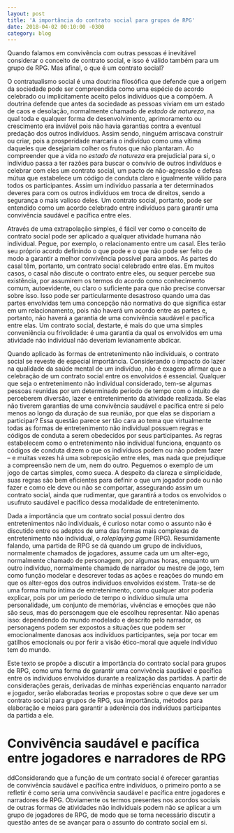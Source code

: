 ```yaml
---
layout: post
title: 'A importância do contrato social para grupos de RPG'
date: 2018-04-02 00:10:00 -0300
category: blog
---
```

Quando falamos em convivência com outras pessoas é inevitável considerar o conceito de contrato social, e isso é válido também para um grupo de RPG. Mas afinal, o que é um contrato social?

<!--more-->

O contratualismo social é uma doutrina filosófica que defende que a origem da sociedade pode ser compreendida como uma espécie de acordo celebrado ou implicitamente aceito pelos indivíduos que a compõem. A doutrina defende que antes da sociedade as pessoas viviam em um estado de caos e desolação, normalmente chamado de _estado de natureza_, na qual toda e qualquer forma de desenvolvimento, aprimoramento ou crescimento era inviável pois não havia garantias contra a eventual predação dos outros indivíduos. Assim sendo, ninguém arriscava construir ou criar, pois a prosperidade marcaria o indivíduo como uma vítima daqueles que desejariam colher os frutos que não plantaram. Ao compreender que a vida no _estado de natureza_ era prejudicial para si, o indivíduo passa a ter razões para buscar o convívio de outros indivíduos e celebrar com eles um contrato social, um pacto de não-agressão e defesa mútua que estabelece um código de conduta claro e igualmente válido para todos os participantes. Assim um indivíduo passaria a ter determinados deveres para com os outros indivíduos em troca de direitos, sendo a segurança o mais valioso deles. Um contrato social, portanto, pode ser entendido como um acordo celebrado entre indivíduos para garantir uma convivência saudável e pacífica entre eles.

Através de uma extrapolação simples, é fácil ver como o conceito de contrato social pode ser aplicado a qualquer atividade humana não individual. Pegue, por exemplo, o relacionamento entre um casal. Eles terão seu próprio acordo definindo o que pode e o que não pode ser feito de modo a garantir a melhor convivência possível para ambos. As partes do casal têm, portanto, um contrato social celebrado entre elas. Em muitos casos, o casal não discute o contrato entre eles, ou sequer percebe sua existência, por assumirem os termos do acordo como conhecimento comum, autoevidente, ou claro o suficiente para que não precise conversar sobre isso. Isso pode ser particularmente desastroso quando uma das partes envolvidas tem uma concepção não normativa do que significa estar em um relacionamento, pois não haverá um acordo entre as partes e, portanto, não haverá a garantia de uma convivência saudável e pacífica entre elas. Um contrato social, destarte, é mais do que uma simples conveniência ou frivolidade: é uma garantia da qual os envolvidos em uma atividade não individual não deveriam levianamente abdicar.

Quando aplicado às formas de entretenimento não individuais, o contrato social se reveste de especial importância. Considerando o impacto do lazer na qualidade da saúde mental de um indivíduo, não é exagero afirmar que a celebração de um contrato social entre os envolvidos é essencial. Qualquer que seja o entretenimento não individual considerado, tem-se algumas pessoas reunidas por um determinado período de tempo com o intuito de perceberem diversão, lazer e entretenimento da atividade realizada. Se elas não tiverem garantias de uma convivência saudável e pacífica entre si pelo menos ao longo da duração de sua reunião, por que elas se disporiam a participar? Essa questão parece ser tão cara ao tema que virtualmente todas as formas de entretenimento não individual possuem regras e códigos de conduta a serem obedecidos por seus participantes. As regras estabelecem como o entretenimento não individual funciona, enquanto os códigos de conduta dizem o que os indivíduos podem ou não podem fazer – e muitas vezes há uma sobreposição entre eles, mas nada que prejudique a compreensão nem de um, nem do outro. Peguemos o exemplo de um jogo de cartas simples, como sueca. A despeito da clareza e simplicidade, suas regras são bem eficientes para definir o que um jogador pode ou não fazer e como ele deve ou não se comportar, assegurando assim um contrato social, ainda que rudimentar, que garantirá a todos os envolvidos o usufruto saudável e pacífico dessa modalidade de entretenimento.

Dada a importância que um contrato social possui dentro dos entretenimentos não individuais, é curioso notar como o assunto não é discutido entre os adeptos de uma das formas mais complexas de entretenimento não individual, o _roleplaying game_ (RPG). Resumidamente falando, uma partida de RPG se dá quando um grupo de indivíduos, normalmente chamados de jogadores, assume cada um um alter-ego, normalmente chamado de personagem, por algumas horas, enquanto um outro indivíduo, normalmente chamado de narrador ou mestre de jogo, tem como função modelar e descrever todas as ações e reações do mundo em que os alter-egos dos outros indivíduos envolvidos existem. Trata-se de uma forma muito íntima de entretenimento, como qualquer ator poderia explicar, pois por um período de tempo o indivíduo simula uma personalidade, um conjunto de memórias, vivências e emoções que não são seus, mas do personagem que ele escolheu representar. Não apenas isso: dependendo do mundo modelado e descrito pelo narrador, os personagens podem ser expostos a situações que podem ser emocionalmente danosas aos indivíduos participantes, seja por tocar em gatilhos emocionais ou por ferir a visão ético-moral que aquele indivíduo tem do mundo.

Este texto se propõe a discutir a importância do contrato social para grupos de RPG, como uma forma de garantir uma convivência saudável e pacífica entre os indivíduos envolvidos durante a realização das partidas. A partir de considerações gerais, derivadas de minhas experiências enquanto narrador e jogador, serão elaboradas teorias e propostas sobre o que deve ser um contrato social para grupos de RPG, sua importância, métodos para elaboração e meios para garantir a aderência dos indivíduos participantes da partida a ele.

# Convivência saudável e pacífica entre jogadores e narradores de RPG

ddConsiderando que a função de um contrato social é oferecer garantias de convivência saudável e pacífica entre indivíduos, o primeiro ponto a se refletir é como seria uma convivência saudável e pacífica entre jogadores e narradores de RPG. Obviamente os termos presentes nos acordos sociais de outras formas de atividades não individuais podem não se aplicar a um grupo de jogadores de RPG, de modo que se torna necessário discutir a questão antes de se avançar para o assunto do contrato social em si.
